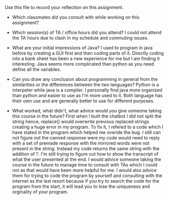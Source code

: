 Use this file to record your reflection on this assignment.

- Which classmates did you consult with while working on this assignment?

- Which session(s) of TA / office hours did you attend?
  I could not attend the TA hours due to clash in my schedule and commuting issues.

- What are your initial impressions of Java? 
  I used to program in java before by creating a GUI first and then coding parts of it. Directly coding into a bank sheet has been a new experience for me but I am finding it interesting. Java seems more complicated than python as you need define all the variables.

- Can you draw any conclusion about programming in general from the similarities or the differences between the two languages? 
  Python is a interpeter while java is a compiler. I personally find java more organized than python and easier to use as I'm more used to it. Both language has their own use and are generally better to use for different purposes.

- What worked, what didn't, what advice would you give someone taking this course in the future?
  First when I built the chatbot I did not split the string hence, replace() would overwrite previous replaced strings creating a huge error in my program. To fix it, I refered to a code which I have stated in the program which helped me overide the bug. I still can not figure out the canned response were my code would need to reply with a set of premade response with the mirrored words were not present in the string. Instead my code returns the same string with the addition of ?. I'm still trying to figure out how to show the transcript of what the user presented at the end.
  I would advice someone taking the course in the future to manage time to consult with TAs which I could not as that would have been more helpful for me. I would also advice them for trying to code the program by yourself and consulting with the internet as the last resort because if you try to search the code for the program from the start, it will lead you to lose the uniqueness and orginality of your program.